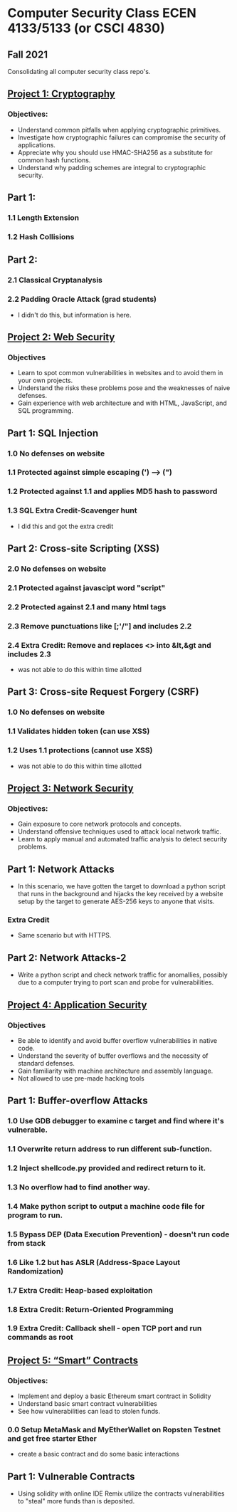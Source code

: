 # Computer Security Class ECEN 4133/5133 (or CSCI 4830)
## Fall 2021
Consolidating all computer security class repo's.

## [Project 1: Cryptography](https://github.com/Mark-Davis-W/Computer_Security_class/tree/master/Project1)

### **Objectives:**
* Understand common pitfalls when applying cryptographic primitives.
* Investigate how cryptographic failures can compromise the security of applications.
* Appreciate why you should use HMAC-SHA256 as a substitute for common hash functions.
* Understand why padding schemes are integral to cryptographic security.

## Part 1:
### 1.1 Length Extension
### 1.2 Hash Collisions

## Part 2:
### 2.1 Classical Cryptanalysis
### 2.2 Padding Oracle Attack (grad students)
* I didn't do this, but information is here.


## [Project 2: Web Security](https://github.com/Mark-Davis-W/Computer_Security_class/tree/master/Project2)

### **Objectives**
* Learn to spot common vulnerabilities in websites and to avoid them in your own projects.
* Understand the risks these problems pose and the weaknesses of naive defenses.
* Gain experience with web architecture and with HTML, JavaScript, and SQL programming.

## Part 1: SQL Injection
### 1.0 No defenses on website
### 1.1 Protected against simple escaping (') --> (")
### 1.2 Protected against 1.1 and applies MD5 hash to password
### 1.3 SQL Extra Credit-Scavenger hunt 
* I did this and got the extra credit

## Part 2: Cross-site Scripting (XSS)
### 2.0 No defenses on website
### 2.1 Protected against javascipt word "script"
### 2.2 Protected against 2.1 and many html tags
### 2.3 Remove punctuations like [;'/"] and includes 2.2
### 2.4 Extra Credit: Remove and replaces <> into &lt,&gt and includes 2.3
* was not able to do this within time allotted

## Part 3: Cross-site Request Forgery (CSRF)
### 1.0 No defenses on website
### 1.1 Validates hidden token (can use XSS)
### 1.2 Uses 1.1 protections (cannot use XSS)
* was not able to do this within time allotted


## [Project 3: Network Security](https://github.com/Mark-Davis-W/Computer_Security_class/tree/master/Project3)

### **Objectives:**
* Gain exposure to core network protocols and concepts.
* Understand offensive techniques used to attack local network traffic.
* Learn to apply manual and automated traffic analysis to detect security problems.

## Part 1: Network Attacks
* In this scenario, we have gotten the target to download a python script that runs in the background and hijacks the key received by a website setup by the target to generate AES-256 keys to anyone that visits.
### Extra Credit
* Same scenario but with HTTPS.

## Part 2: Network Attacks-2
* Write a python script and check network traffic for anomallies, possibly due to a computer trying to port scan and probe for vulnerabilities.

## [Project 4: Application Security](https://github.com/Mark-Davis-W/Computer_Security_class/tree/master/Project4)

### **Objectives**
* Be able to identify and avoid buffer overflow vulnerabilities in native code.
* Understand the severity of buffer overflows and the necessity of standard defenses.
* Gain familiarity with machine architecture and assembly language.
* Not allowed to use pre-made hacking tools

## Part 1: Buffer-overflow Attacks
### 1.0 Use GDB debugger to examine c target and find where it's vulnerable.
### 1.1 Overwrite return address to run different sub-function.
### 1.2 Inject shellcode.py provided and redirect return to it.
### 1.3 No overflow had to find another way.
### 1.4 Make python script to output a machine code file for program to run.
### 1.5 Bypass DEP (Data Execution Prevention) - doesn't run code from stack
### 1.6 Like 1.2 but has ASLR (Address-Space Layout Randomization)
### 1.7 Extra Credit: Heap-based exploitation
### 1.8 Extra Credit: Return-Oriented Programming
### 1.9 Extra Credit: Callback shell - open TCP port and run commands as root

## [Project 5: “Smart” Contracts](https://github.com/Mark-Davis-W/Computer_Security_class/tree/master/Project5)

### **Objectives:**
* Implement and deploy a basic Ethereum smart contract in Solidity
* Understand basic smart contract vulnerabilities
* See how vulnerabilities can lead to stolen funds.

### 0.0 Setup MetaMask and MyEtherWallet on Ropsten Testnet and get free starter Ether
* create a basic contract and do some basic interactions

## Part 1: Vulnerable Contracts
* Using solidity with online IDE Remix utilize the contracts vulnerabilities to "steal" more funds than is deposited.
